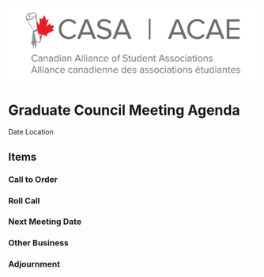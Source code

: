 ![CASA Logo](/logo.png)

# Graduate Council Meeting Agenda
Date
Location

## Items

### Call to Order
### Roll Call
### Next Meeting Date
### Other Business
### Adjournment
